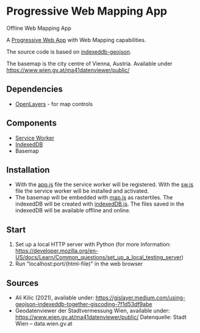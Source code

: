 # Progressive Web Mapping App
 Offline Web Mapping App

A [Progressive Web App](https://web.dev/progressive-web-apps/) with Web Mapping capabilities.

The source code is based on [indexeddb-geojson](https://github.com/gislayer/indexeddb-geojson).

The basemap is the city centre of Vienna, Austria. Available under https://www.wien.gv.at/ma41datenviewer/public/

## Dependencies

- [OpenLayers](https://openlayers.org/) - for map controls

## Components

- [Service Worker](https://developer.mozilla.org/en-US/docs/Web/API/Service_Worker_API/Using_Service_Workers)
- [IndexedDB](https://developer.mozilla.org/en-US/docs/Web/API/IndexedDB_API)
- Basemap

## Installation

- With the [app.js](src/app.js) file the service worker will be registered. With the [sw.js](src/sw.js) file the service worker will be installed and    activated. 
- The basemap will be embedded with [map.js](src/map.js) as rastertiles. The indexedDB will be created with [indexedDB.js](src/indexedDB.js). The files saved in the indexedDB will be available offline and online. 

## Start

1. Set up a local HTTP server with Python 
   (for more Information: https://developer.mozilla.org/en-US/docs/Learn/Common_questions/set_up_a_local_testing_server)
2. Run "localhost:port/(html-file)" in the web browser


## Sources

- Ali Kilic (2021), available under: https://gislayer.medium.com/using-geojson-indexeddb-together-giscoding-7f1d53df9abe
- Geodatenviewer der Stadtvermessung Wien, available under: https://www.wien.gv.at/ma41datenviewer/public/
  Datenquelle: Stadt Wien – data.wien.gv.at

